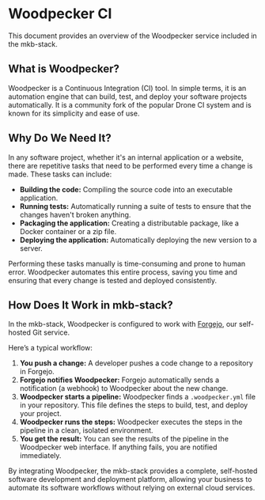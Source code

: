 # Woodpecker CI

This document provides an overview of the Woodpecker service included in the mkb-stack.

## What is Woodpecker?

Woodpecker is a Continuous Integration (CI) tool. In simple terms, it is an automation engine that can build, test, and deploy your software projects automatically. It is a community fork of the popular Drone CI system and is known for its simplicity and ease of use.

## Why Do We Need It?

In any software project, whether it's an internal application or a website, there are repetitive tasks that need to be performed every time a change is made. These tasks can include:

*   **Building the code:** Compiling the source code into an executable application.
*   **Running tests:** Automatically running a suite of tests to ensure that the changes haven't broken anything.
*   **Packaging the application:** Creating a distributable package, like a Docker container or a zip file.
*   **Deploying the application:** Automatically deploying the new version to a server.

Performing these tasks manually is time-consuming and prone to human error. Woodpecker automates this entire process, saving you time and ensuring that every change is tested and deployed consistently.

## How Does It Work in mkb-stack?

In the mkb-stack, Woodpecker is configured to work with [Forgejo](./forgejo.md), our self-hosted Git service.

Here’s a typical workflow:

1.  **You push a change:** A developer pushes a code change to a repository in Forgejo.
2.  **Forgejo notifies Woodpecker:** Forgejo automatically sends a notification (a webhook) to Woodpecker about the new change.
3.  **Woodpecker starts a pipeline:** Woodpecker finds a `.woodpecker.yml` file in your repository. This file defines the steps to build, test, and deploy your project.
4.  **Woodpecker runs the steps:** Woodpecker executes the steps in the pipeline in a clean, isolated environment.
5.  **You get the result:** You can see the results of the pipeline in the Woodpecker web interface. If anything fails, you are notified immediately.

By integrating Woodpecker, the mkb-stack provides a complete, self-hosted software development and deployment platform, allowing your business to automate its software workflows without relying on external cloud services.